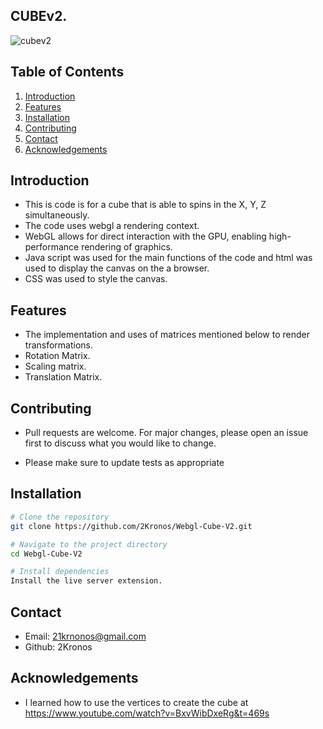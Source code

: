 ## CUBEv2.
![cubev2](https://github.com/2Kronos/Webgl-Cube/assets/163877990/39a831e0-0b85-4a2c-b4a3-0e35e61757fe)


## Table of Contents

1. [Introduction](#introduction)
2. [Features](#features)
3. [Installation](#installation)
4. [Contributing](#contributing)
5. [Contact](#contact)
6. [Acknowledgements](#acknowledgements)

## Introduction


 - This is code is for a cube that is able to spins in the X, Y, Z simultaneously.
 - The code uses webgl a rendering context.
 - WebGL allows for direct interaction with the GPU, enabling high-performance rendering of graphics.
 - Java script was used for the main functions of the code and html was used to display the canvas on the a browser.
 - CSS was used to style the canvas.
   

## Features


- The implementation and uses of matrices mentioned below to render transformations.
- Rotation Matrix.
- Scaling matrix.
- Translation Matrix.



## Contributing 

- Pull requests are welcome. For major changes, please open an issue first
to discuss what you would like to change.

- Please make sure to update tests as appropriate

## Installation 

```bash
# Clone the repository
git clone https://github.com/2Kronos/Webgl-Cube-V2.git

# Navigate to the project directory
cd Webgl-Cube-V2

# Install dependencies
Install the live server extension.
```


## Contact

- Email: 21krnonos@gmail.com
- Github: 2Kronos

## Acknowledgements

- I learned how to use the vertices to create the cube at https://www.youtube.com/watch?v=BxvWibDxeRg&t=469s


